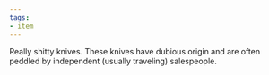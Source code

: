 ```yaml
---
tags:
- item
---
```


Really shitty knives.
These knives have dubious origin and are often peddled by independent (usually traveling) salespeople.